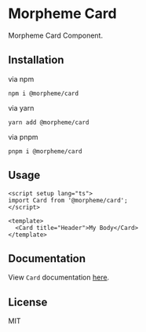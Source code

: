 # Morpheme Card

Morpheme Card Component.

## Installation

via npm

```
npm i @morpheme/card
```

via yarn

```
yarn add @morpheme/card
```

via pnpm

```
pnpm i @morpheme/card
```

## Usage

```vue
<script setup lang="ts">
import Card from '@morpheme/card';
</script>

<template>
  <Card title="Header">My Body</Card>
</template>
```

## Documentation

View `Card` documentation [here](https://gits-ui.web.app/?path=/story/components-card--default).

## License

MIT
